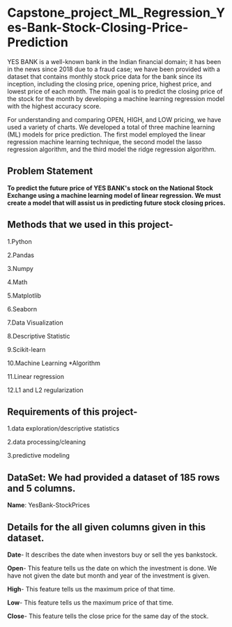 # Capstone_project_ML_Regression_Yes-Bank-Stock-Closing-Price-Prediction
YES BANK is a well-known bank in the Indian financial domain; it has been in the news since 2018 due to a fraud case; we have been provided with a dataset that contains monthly stock price data for the bank since its inception, including the closing price, opening price, highest price, and lowest price of each month. The main goal is to predict the closing price of the stock for the month by developing a machine learning regression model with the highest accuracy score.

For understanding and comparing OPEN, HIGH, and LOW pricing, we have used a variety of charts. We developed a total of three machine learning (ML) models for price prediction. The first model employed the linear regression machine learning technique, the second model the lasso regression algorithm, and the third model the ridge regression algorithm.

## **Problem Statement**
**To predict the future price of YES BANK's stock on the National Stock Exchange using a machine learning model of linear regression. We must create a model that will assist us in predicting future stock closing prices.**

## **Methods that we used in this project-**

1.Python

2.Pandas

3.Numpy

4.Math

5.Matplotlib

6.Seaborn

7.Data Visualization

8.Descriptive Statistic

9.Scikit-learn

10.Machine Learning *Algorithm

11.Linear regression

12.L1 and L2 regularization

## **Requirements of this project-**

1.data exploration/descriptive statistics

2.data processing/cleaning

3.predictive modeling

## **DataSet: We had provided a dataset of 185 rows and 5 columns.**

**Name**: YesBank-StockPrices

## **Details for the all given columns given in this dataset.**

**Date**- It describes the date when investors buy or sell the yes bankstock.

**Open**- This feature tells us the date on which the investment is done. We have not given the date but month and year of the investment is given.

**High**- This feature tells us the maximum price of that time.

**Low**- This feature tells us the maximum price of that time.

**Close**- This feature tells the close price for the same day of the stock.
